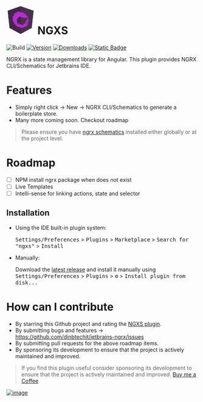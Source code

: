 # <img src="src/main/resources/META-INF/pluginIcon.svg" alt="drawing" width="75"/> NGXS

![Build](https://github.com/dinbtechit/jetbrains-ngrx/workflows/Build/badge.svg)
[![Version](https://img.shields.io/jetbrains/plugin/v/PLUGIN_ID.svg)](https://plugins.jetbrains.com/plugin/PLUGIN_ID)
[![Downloads](https://img.shields.io/jetbrains/plugin/d/PLUGIN_ID.svg)](https://plugins.jetbrains.com/plugin/PLUGIN_ID)
[![Static Badge](https://img.shields.io/badge/--FFDD04?style=flat&logo=buy-me-a-coffee&logoColor=222222&label=Buy%20Me%20a%20Coffee&labelColor=FFDD04&color=FFDD04&link=https%3A%2F%2Fwww.buymeacoffee.com%2Fdinbtechit)
](https://www.buymeacoffee.com/dinbtechit)

<!-- Plugin description -->
NGRX is a state management library for Angular. This plugin provides NGRX CLI/Schematics for Jetbrains IDE.

# Features

- Simply right click -> New -> NGRX CLI/Schematics to generate a boilerplate store.
- Many more coming soon. Checkout roadmap

> Please ensure you have [ngrx schematics](https://ngrx.io/guide/schematics) installed either globally or at the project
> level.

# Roadmap

- [ ] NPM install ngrx package when does not exist
- [ ] Live Templates
- [ ] Intelli-sense for linking actions, state and selector

<!-- Plugin description end -->

## Installation

- Using the IDE built-in plugin system:

  <kbd>Settings/Preferences</kbd> > <kbd>Plugins</kbd> > <kbd>Marketplace</kbd> > <kbd>Search for "ngxs"</kbd> >
  <kbd>Install</kbd>

- Manually:

  Download the [latest release](https://github.com/dinbtechit/ngxs/releases/latest) and install it manually using
  <kbd>Settings/Preferences</kbd> > <kbd>Plugins</kbd> > <kbd>⚙️</kbd> > <kbd>Install plugin from disk...</kbd>

# How can I contribute

- By starring this Github project and rating the [NGXS plugin](https://plugins.jetbrains.com/plugin/PLUGIN_ID).
- By submitting bugs and features -> https://github.com/dinbtechit/jetbrains-ngrx/issues
- By submitting pull requests for the above roadmap items.
- By sponsoring its development to ensure that the project is actively maintained and improved.

> If you find this plugin useful consider sponsoring its development to ensure that the project is actively maintained
> and improved. [Buy me a Coffee](https://www.buymeacoffee.com/dinbtechit)

[![image](https://www.buymeacoffee.com/assets/img/guidelines/download-assets-sm-1.svg)](https://www.buymeacoffee.com/dinbtechit)
